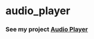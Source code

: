 # audio_player
<h3>See my project <a href="https://mykytiakv.github.io/audio_player/"> <strong>Audio Player</strong> </a> </h3>
